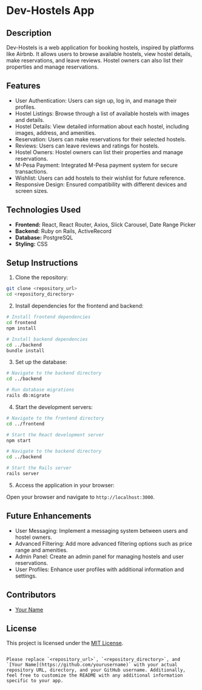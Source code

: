 # Dev-Hostels App

## Description

Dev-Hostels is a web application for booking hostels, inspired by platforms like Airbnb. It allows users to browse available hostels, view hostel details, make reservations, and leave reviews. Hostel owners can also list their properties and manage reservations.

## Features

- User Authentication: Users can sign up, log in, and manage their profiles.
- Hostel Listings: Browse through a list of available hostels with images and details.
- Hostel Details: View detailed information about each hostel, including images, address, and amenities.
- Reservation: Users can make reservations for their selected hostels.
- Reviews: Users can leave reviews and ratings for hostels.
- Hostel Owners: Hostel owners can list their properties and manage reservations.
- M-Pesa Payment: Integrated M-Pesa payment system for secure transactions.
- Wishlist: Users can add hostels to their wishlist for future reference.
- Responsive Design: Ensured compatibility with different devices and screen sizes.

## Technologies Used

- **Frontend:** React, React Router, Axios, Slick Carousel, Date Range Picker
- **Backend:** Ruby on Rails, ActiveRecord
- **Database:** PostgreSQL
- **Styling:** CSS

## Setup Instructions

1. Clone the repository:

```sh
git clone <repository_url>
cd <repository_directory>
```

2. Install dependencies for the frontend and backend:

```sh
# Install frontend dependencies
cd frontend
npm install

# Install backend dependencies
cd ../backend
bundle install
```

3. Set up the database:

```sh
# Navigate to the backend directory
cd ../backend

# Run database migrations
rails db:migrate
```

4. Start the development servers:

```sh
# Navigate to the frontend directory
cd ../frontend

# Start the React development server
npm start

# Navigate to the backend directory
cd ../backend

# Start the Rails server
rails server
```

5. Access the application in your browser:

Open your browser and navigate to `http://localhost:3000`.

## Future Enhancements

- User Messaging: Implement a messaging system between users and hostel owners.
- Advanced Filtering: Add more advanced filtering options such as price range and amenities.
- Admin Panel: Create an admin panel for managing hostels and user reservations.
- User Profiles: Enhance user profiles with additional information and settings.

## Contributors

- [Your Name](https://github.com/yourusername)

## License

This project is licensed under the [MIT License](LICENSE).
```

Please replace `<repository_url>`, `<repository_directory>`, and `[Your Name](https://github.com/yourusername)` with your actual repository URL, directory, and your GitHub username. Additionally, feel free to customize the README with any additional information specific to your app.